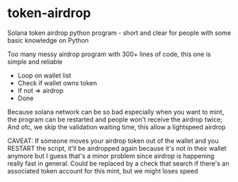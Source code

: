 # token-airdrop
Solana token airdrop python program - short and clear for people with some basic knowledge on Python

Too many messy airdrop program with 300+ lines of code, this one is simple and reliable

- Loop on wallet list 
- Check if wallet owns token
- If not => airdrop
- Done

Because solana network can be so bad especially when you want to mint, the program can be restarted and people won't receive the airdrop twice;
And ofc, we skip the validation waiting time, this allow a lightspeed airdrop

CAVEAT: If someone moves your airdrop token out of the wallet and you RESTART the script, it'll be airdropped again because it's not in their wallet anymore
but I guess that's a minor problem since airdrop is happening really fast in general.
Could be replaced by a check that search if there's an associated token account for this mint, but we might loses speed
